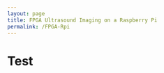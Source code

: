 ```yaml
---
layout: page
title: FPGA Ultrasound Imaging on a Raspberry Pi 
permalink: /FPGA-Rpi
---
```


# Test
